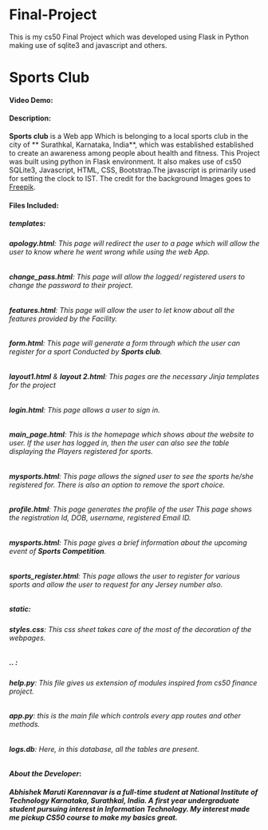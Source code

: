 # Final-Project
This is my cs50 Final Project which was developed using Flask in Python making use of sqlite3 and javascript and others.
# **Sports Club**
#### Video Demo:
#### Description:
**Sports club** is a Web app Which is belonging to a local sports club in the city of ** Surathkal, Karnataka, India**,
which was established established to create an awareness among people about health and fitness.
This Project was built using python in Flask environment. It also makes use of cs50 SQLite3, Javascript, HTML, CSS, Bootstrap.The javascript is primarily used for setting the clock to IST. The credit for the background Images goes to [Freepik](www.freepik.com/). 
#### Files Included:
##### templates:
###### ***apology.html***: This page will redirect the user to a page which will allow the user to know where he went wrong while using the web App.
###### ***change_pass.html***: This page will allow the logged/ registered users to change the password to their project.
###### ***features.html***: This page will allow the user to let know about all the features provided by the Facility.
###### ***form.html***: This page will generate a form through which the user can register for a sport Conducted by **Sports club**.
###### ***layout1.html*** & ***layout 2.html***: This pages are the necessary Jinja templates for the project
###### ***login.html***: This page allows a user to sign in. 
###### ***main_page.html***: This is the homepage which shows about the website to user. If the user has logged in, then the user can also see the table displaying the Players registered for sports. 
###### ***mysports.html***: This page allows the signed user to see the sports he/she registered for. There is also an option to remove the sport choice. 
###### ***profile.html***: This page generates the profile of the user This page shows the registration Id,  DOB, username, registered Email ID.
###### ***mysports.html***: This page gives a brief information about the upcoming event of __Sports Competition__.
###### ***sports_register.html***: This page allows the user to register for various sports and allow the user to request for any Jersey number also.
##### static:
###### ***styles.css***: This css sheet takes care of the most of the decoration of the webpages.
##### **..** :
###### ***help.py***: This file gives us extension of modules inspired from cs50 finance project.  
###### ***app.py***: this is the main file which controls every app routes and other methods.
###### ***logs.db***: Here, in this database, all the tables are present.
#### ***About the Developer***: 
##### Abhishek Maruti Karennavar is a full-time student at National Institute of Technology Karnataka, Surathkal, India. A first year undergraduate student pursuing interest in Information Technology. My interest made me pickup CS50 course to make my basics great.
